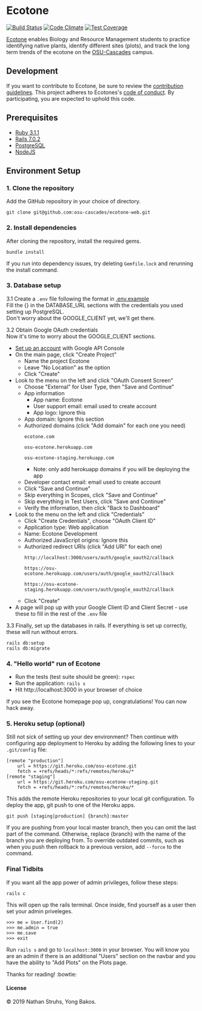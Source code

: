 # Ecotone

[![Build Status](https://travis-ci.org/osu-cascades/ecotone-web.svg?branch=master)](https://travis-ci.org/osu-cascades/ecotone-web)
[![Code Climate](https://codeclimate.com/github/osu-cascades/ecotone-web/badges/gpa.svg)](https://codeclimate.com/github/osu-cascades/ecotone-web)
[![Test Coverage](https://codeclimate.com/github/osu-cascades/ecotone-web/badges/coverage.svg)](https://codeclimate.com/github/osu-cascades/ecotone-web/coverage)

[Ecotone](https://osu-ecotone.herokuapp.com/) enables Biology and Resource Management students to practice identifying native plants, identify different sites (plots), and track the long term trends of the ecotone on the [OSU-Cascades](http://osucascades.edu) campus.

## Development
If you want to contribute to Ecotone, be sure to review the [contribution guidelines](https://github.com/osu-cascades/ecotone-web/blob/899030573a4a79cb30bf1e87bf31b0ba6e11fc78/CONTRIBUTING.md). This project adheres to Ecotones's [code of conduct](https://github.com/osu-cascades/ecotone-web/blob/899030573a4a79cb30bf1e87bf31b0ba6e11fc78/CODE_OF_CONDUCT.md). By participating, you are expected to uphold this code.

## Prerequisites
* [Ruby 3.1.1](https://rvm.io/)
* [Rails 7.0.2](http://www.installrails.com/)
* [PostgreSQL](https://www.digitalocean.com/community/tutorials/how-to-install-postgresql-on-ubuntu-20-04-quickstart)
* [NodeJS](https://nodejs.org/en/download/)

## Environment Setup

### 1. Clone the repository
Add the GitHub repository in your choice of directory.
````
git clone git@github.com:osu-cascades/ecotone-web.git
````

### 2. Install dependencies
After cloning the repository, install the required gems.
````
bundle install
````
If you run into dependency issues, try deleting `Gemfile.lock` and rerunning the install command.

### 3. Database setup
3.1 Create a `.env` file following the format in [.env.example](./.env.example)     
Fill the {} in the DATABASE_URL sections with the credentials you used setting up PostgreSQL.     
Don't worry about the GOOGLE_CLIENT yet, we'll get there.

3.2 Obtain Google OAuth credentials     
Now it's time to worry about the GOOGLE_CLIENT sections. 
* [Set up an account](https://console.developers.google.com/) with Google API Console
* On the main page, click "Create Project"
    * Name the project Ecotone
    * Leave "No Location" as the option
    * Click "Create"
* Look to the menu on the left and click "OAuth Consent Screen"
    * Choose "External" for User Type, then "Save and Continue"
    * App information
        * App name: Ecotone
        * User support email: email used to create account
        * App logo: Ignore this
    * App domain: Ignore this section
    * Authorized domains (click "Add domain" for each one you need)
        ````
        ecotone.com
        ````
        ````
        osu-ecotone.herokuapp.com
        ````
        ````
        osu-ecotone-staging.herokuapp.com
        ````
        * Note: only add herokuapp domains if you will be deploying the app
    * Developer contact email: email used to create account
    * Click "Save and Continue"
    * Skip everything in Scopes, click "Save and Continue"
    * Skip everything in Test Users, click "Save and Continue"
    * Verify the information, then click "Back to Dashboard"
* Look to the menu on the left and click "Credentials"
    * Click "Create Credentials", choose "OAuth Client ID"
    * Application type: Web application
    * Name: Ecotone Development
    * Authorized JavaScript origins: Ignore this
    * Authorized redirect URIs (click "Add URI" for each one)
        ````
        http://localhost:3000/users/auth/google_oauth2/callback
        ````
        ````
        https://osu-ecotone.herokuapp.com/users/auth/google_oauth2/callback
        ````
        ````
        https://osu-ecotone-staging.herokuapp.com/users/auth/google_oauth2/callback
        ````
    * Click "Create"
* A page will pop up with your Google Client ID and Client Secret - use these to fill in the rest of the `.env` file

3.3 Finally, set up the databases in rails. If everything is set up correctly, these will run without errors. 
````
rails db:setup
rails db:migrate
````

### 4. "Hello world" run of Ecotone
* Run the tests (test suite should be green): `rspec`
* Run the application: `rails s`
* Hit http://localhost:3000 in your browser of choice

If you see the Ecotone homepage pop up, congratulations! You can now hack away.

### 5. Heroku setup (optional)
Still not sick of setting up your dev environment? Then continue with configuring app deployment to Heroku by adding the following lines to your `.git/config` file:
````
[remote "production"]
    url = https://git.heroku.com/osu-ecotone.git
    fetch = +refs/heads/*:refs/remotes/heroku/*
[remote "staging"]
    url = https://git.heroku.com/osu-ecotone-staging.git
    fetch = +refs/heads/*:refs/remotes/heroku/*
````
This adds the remote Heroku repositories to your local git configuration. To deploy the app, git push to one of the Heroku apps.
````
git push [staging|production] {branch}:master
````
If you are pushing from your local master branch, then you can omit the last part of the command. Otherwise, replace {branch} with the name of the branch you are deploying from. To override outdated commits, such as when you push then rollback to a previous version, add `--force` to the command.

### Final Tidbits
If you want all the app power of admin privileges, follow these steps:
````
rails c
````
This will open up the rails terminal. Once inside, find yourself as a user then set your admin priveleges.
````
>>> me = User.find(2)
>>> me.admin = true
>>> me.save
>>> exit
````
Run `rails s` and go to `localhost:3000` in your browser. You will know you are an admin if there is an additional "Users" section on the navbar and you have the ability to "Add Plots" on the Plots page.      

Thanks for reading! :bowtie:

#### License
© 2019 Nathan Struhs, Yong Bakos.
